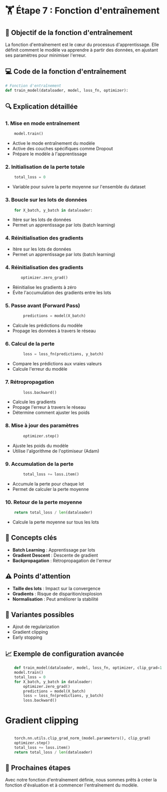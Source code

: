# 🏋️ Étape 7 : Fonction d'entraînement

## 🎯 Objectif de la fonction d'entraînement

La fonction d'entraînement est le cœur du processus d'apprentissage. Elle définit comment le modèle va apprendre à partir des données, en ajustant ses paramètres pour minimiser l'erreur.

## 💻 Code de la fonction d'entraînement
```python
# Fonction d'entraînement
def train_model(dataloader, model, loss_fn, optimizer):
```
## 🔍 Explication détaillée

### 1. Mise en mode entraînement
```python
    model.train()
```
- Active le mode entraînement du modèle
- Active des couches spécifiques comme Dropout
- Prépare le modèle à l'apprentissage

### 2. Initialisation de la perte totale

```python
    total_loss = 0
```
- Variable pour suivre la perte moyenne sur l'ensemble du dataset

### 3. Boucle sur les lots de données
```python
    for X_batch, y_batch in dataloader:
```
- Itère sur les lots de données
- Permet un apprentissage par lots (batch learning)

### 4. Réinitialisation des gradients
 - Itère sur les lots de données
- Permet un apprentissage par lots (batch learning)

### 4. Réinitialisation des gradients
```python
       optimizer.zero_grad()
```
- Réinitialise les gradients à zéro
- Évite l'accumulation des gradients entre les lots

### 5. Passe avant (Forward Pass)

```python
        predictions = model(X_batch)
```
- Calcule les prédictions du modèle
- Propage les données à travers le réseau

### 6. Calcul de la perte

```python
        loss = loss_fn(predictions, y_batch)
```
- Compare les prédictions aux vraies valeurs
- Calcule l'erreur du modèle

### 7. Rétropropagation

```python
        loss.backward()
```
- Calcule les gradients
- Propage l'erreur à travers le réseau
- Détermine comment ajuster les poids

### 8. Mise à jour des paramètres

```python
        optimizer.step()
```
- Ajuste les poids du modèle
- Utilise l'algorithme de l'optimiseur (Adam)

### 9. Accumulation de la perte

```python
        total_loss += loss.item()
```
- Accumule la perte pour chaque lot
- Permet de calculer la perte moyenne

### 10. Retour de la perte moyenne

```python
    return total_loss / len(dataloader)
```
- Calcule la perte moyenne sur tous les lots

## 🧠 Concepts clés

- **Batch Learning** : Apprentissage par lots
- **Gradient Descent** : Descente de gradient
- **Backpropagation** : Rétropropagation de l'erreur

## ⚠️ Points d'attention

- **Taille des lots** : Impact sur la convergence
- **Gradients** : Risque de disparition/explosion
- **Normalisation** : Peut améliorer la stabilité

## 🔄 Variantes possibles

- Ajout de regularization
- Gradient clipping
- Early stopping

## 📈 Exemple de configuration avancée

```python
    def train_model(dataloader, model, loss_fn, optimizer, clip_grad=1.0):
    model.train()
    total_loss = 0
    for X_batch, y_batch in dataloader:
        optimizer.zero_grad()
        predictions = model(X_batch)
        loss = loss_fn(predictions, y_batch)
        loss.backward()
```
# Gradient clipping
```python

    torch.nn.utils.clip_grad_norm_(model.parameters(), clip_grad)
    optimizer.step()
    total_loss += loss.item()
    return total_loss / len(dataloader)
```


## 🚀 Prochaines étapes

Avec notre fonction d'entraînement définie, nous sommes prêts à créer la fonction d'évaluation et à commencer l'entraînement du modèle.












